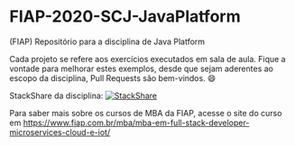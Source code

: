 # FIAP-2020-SCJ-JavaPlatform
(FIAP) Repositório para a disciplina de Java Platform

Cada projeto se refere aos exercícios executados em sala de aula. Fique a vontade para melhorar estes exemplos, desde que sejam aderentes ao escopo da disciplina, Pull Requests são bem-vindos. 😄

StackShare da disciplina: [![StackShare](http://img.shields.io/badge/tech-stack-0690fa.svg?style=flat)](https://stackshare.io/rafaelmatsuyama/fiap-jplat-2020)

Para saber mais sobre os cursos de MBA da FIAP, acesse o site do curso em https://www.fiap.com.br/mba/mba-em-full-stack-developer-microservices-cloud-e-iot/
